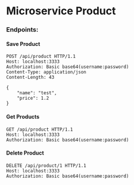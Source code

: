 # Microservice Product

### Endpoints:

#### Save Product

````
POST /api/product HTTP/1.1
Host: localhost:3333
Authorization: Basic base64(username:password)
Content-Type: application/json
Content-Length: 43

{
    "name": "test",
    "price": 1.2
}
````

#### Get Products
````
GET /api/product HTTP/1.1
Host: localhost:3333
Authorization: Basic base64(username:password)
````

#### Delete Product

````
DELETE /api/product/1 HTTP/1.1
Host: localhost:3333
Authorization: Basic base64(username:password)
````